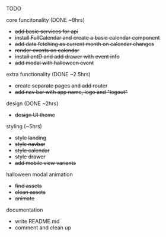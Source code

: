 TODO

core funcitonality (DONE ~8hrs) 
* ~~add basic services for api~~
* ~~install FullCalendar and create a basic calendar component~~
* ~~add data fetching as current month on calendar changes~~
* ~~render events on calendar~~
* ~~install antD and add drawer with event info~~
* ~~add modal with halloween event~~

extra functionality (DONE ~2.5hrs)
* ~~create separate pages and add router~~
* ~~add nav bar with app name, logo and "logout"~~

design (DONE ~2hrs)
* ~~design UI theme~~

styling (~5hrs)
* ~~style landing~~
* ~~style navbar~~
* ~~style calendar~~
* ~~style drawer~~
* ~~add mobile view variants~~


halloween modal animation
* ~~find assets~~
* ~~clean assets~~
* ~~animate~~

documentation
* write README.md
* comment and clean up
